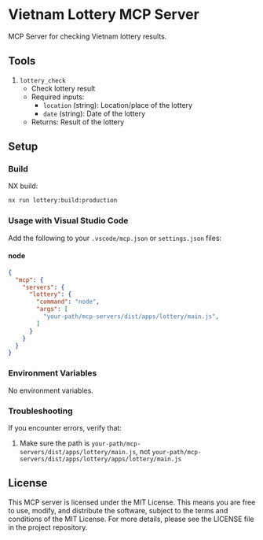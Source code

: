 # Vietnam Lottery MCP Server

MCP Server for checking Vietnam lottery results.

## Tools

1. `lottery_check`
   - Check lottery result
   - Required inputs:
     - `location` (string): Location/place of the lottery
     - `date` (string): Date of the lottery
   - Returns: Result of the lottery

## Setup

### Build

NX build:

```bash
nx run lottery:build:production
```

### Usage with Visual Studio Code

Add the following to your `.vscode/mcp.json` or `settings.json` files:

#### node

```json
{
  "mcp": {
    "servers": {
      "lottery": {
        "command": "node",
        "args": [
          "your-path/mcp-servers/dist/apps/lottery/main.js",
        ]
      }
    }
  }
}
```

### Environment Variables

No environment variables.

### Troubleshooting

If you encounter errors, verify that:
1. Make sure the path is `your-path/mcp-servers/dist/apps/lottery/main.js`, not `your-path/mcp-servers/dist/apps/lottery/apps/lottery/main.js`

## License

This MCP server is licensed under the MIT License. This means you are free to use, modify, and distribute the software, subject to the terms and conditions of the MIT License. For more details, please see the LICENSE file in the project repository.